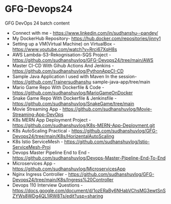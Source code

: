 # GFG-Devops24
GFG DevOps 24 batch content

- Connect with me - https://www.linkedin.com/in/sudhanshu--pandey/
- My DockerHub Repository- https://hub.docker.com/repositories/jinny1
- Setting up a VM(Virtual Machine) on VirtualBox - https://www.youtube.com/watch?v=Rrci67XqH8s
- AWS Lambda-S3-Rekognisation-SQS Project - 
https://github.com/sudhanshuvlog/GFG-Devops24/tree/main/AWS
- Master CI-CD With Gihub Actions And Jenkins - https://github.com/sudhanshuvlog/PythonAppCI-CD
- Sample Java Application I used with Maven In the session- https://github.com/Trainersudhanshu sample-java-app/tree/main
- Mario Game Repo With Dockerfile & Code - https://github.com/sudhanshuvlog/MarioGameOnDocker
- Snake Game Repo With Dockerfile & Jenkinsfile - https://github.com/sudhanshuvlog/SnakeGame/tree/main
- Movie Streaming App - https://github.com/sudhanshuvlog/Movie-Streaming-App-DevOps
- K8s MERN App Deployment Project - https://github.com/sudhanshuvlog/K8s-MERN-App-Deployment.git
- K8s AutoScaling Practical - https://github.com/sudhanshuvlog/GFG-Devops24/tree/main/K8s/HorizentalAutoScaling
- K8s Istio ServiceMesh - https://github.com/sudhanshuvlog/Istio-ServiceMesh-Proj
- Devops Master Pipeline End to End - https://github.com/sudhanshuvlog/Devops-Master-Pipeline-End-To-End
- Microservices App - https://github.com/sudhanshuvlog/MicroservicesApp
- Nginx Ingress Controller - https://github.com/sudhanshuvlog/GFG-Devops24/tree/main/K8s/Ingress%20Controller
- Devops 110 Interview Questions - https://docs.google.com/document/d/1ozERaBy6NHabVChsMG3ewtSnSZYWs8WDg4QL1IRW8Ts/edit?usp=sharing
